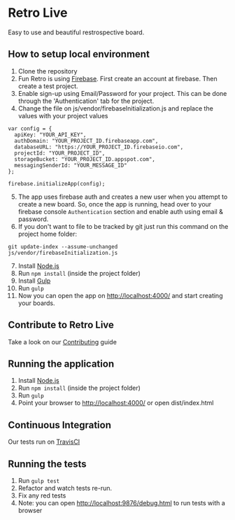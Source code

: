 # Retro Live

Easy to use and beautiful restrospective board.

## How to setup local environment

1. Clone the repository
2. Fun Retro is using [Firebase](http://www.firebase.com). First create an account at firebase. Then create a test project.
3. Enable sign-up using Email/Password for your project. This can be done
   through the 'Authentication' tab for the project.
4. Change the file on js/vendor/firebaseInitialization.js and replace the values with your project values

```
var config = {
  apiKey: "YOUR_API_KEY",
  authDomain: "YOUR_PROJECT_ID.firebaseapp.com",
  databaseURL: "https://YOUR_PROJECT_ID.firebaseio.com",
  projectId: "YOUR_PROJECT_ID",
  storageBucket: "YOUR_PROJECT_ID.appspot.com",
  messagingSenderId: "YOUR_MESSAGE_ID"
};

firebase.initializeApp(config);
```

5. The app uses firebase auth and creates a new user when you attempt to create a new board. So, once the app is running, head over to your firebase console `Authentication` section and enable auth using email & password.
6. If you don't want to file to be tracked by git just run this command on the project home folder:

```
git update-index --assume-unchanged js/vendor/firebaseInitialization.js
```

7. Install [Node.js](https://nodejs.org/en/)
8. Run `npm install` (inside the project folder)
9. Install [Gulp](http://gulpjs.com/)
10. Run `gulp`
11. Now you can open the app on [http://localhost:4000/](http://localhost:4000/) and start creating your boards.

## Contribute to Retro Live

Take a look on our [Contributing](https://github.com/Lilanga/retro/blob/master/CONTRIBUTING.md) guide

## Running the application

1. Install [Node.js](https://nodejs.org/en/)
2. Run `npm install` (inside the project folder)
3. Run `gulp`
4. Point your browser to [http://localhost:4000/](http://localhost:4000/) or open dist/index.html

## Continuous Integration

Our tests run on [TravisCI](https://travis-ci.org/Lilanga/retro)

## Running the tests

1. Run `gulp test`
2. Refactor and watch tests re-run.
3. Fix any red tests
4. Note: you can open [http://localhost:9876/debug.html](http://localhost:9876/debug.html) to run tests with a browser
